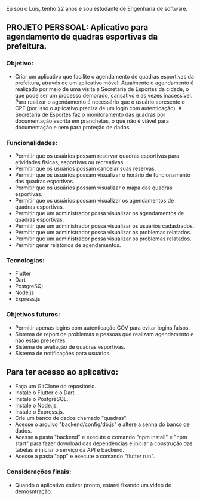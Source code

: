 Eu sou o Luis, tenho 22 anos e sou estudante de Engenharia de software.

## PROJETO PERSSOAL: Aplicativo para agendamento de quadras esportivas da prefeitura.

### Objetivo:
- Criar um aplicativo que facilite o agendamento de quadras esportivas da prefeitura, através de um aplicativo móvel. Atualmente o
agendamento é realizado por meio de uma visita a Secretaria de Esportes da cidade, o que pode ser um processo demorado, cansativo e 
as vezes inacessível. Para realizar o agendamento é necessário que o usuário apresente o CPF (por isso o aplicativo precisa de um login com autenticação).
A Secretaria de Esportes faz o monitoramento das quadras por documentação escrita em pranchetas, o que não é viável para documentação e nem para proteção de dados.

### Funcionalidades:

- Permitir que os usuários possam reservar quadras esportivas para atividades físicas, esportivas ou recreativas.
- Permitir que os usuários possam cancelar suas reservas.
- Permitir que os usuários possam visualizar o horário de funcionamento das quadras esportivas.
- Permitir que os usuários possam visualizar o mapa das quadras esportivas.
- Permitir que os usuários possam visualizar os agendamentos de quadras esportivas.
- Permitir que um administrador possa visualizar os agendamentos de quadras esportivas.
- Permitir que um administrador possa visualizar os usuários cadastrados.
- Permitir que um administrador possa visualizar os problemas relatados.
- Permitir que um administrador possa visualizar os problemas relatados.
- Permitir gerar relatórios de agendamentos.

### Tecnologias:
- Flutter
- Dart
- PostgreSQL
- Node.js
- Express.js

### Objetivos futuros:

- Permitir apenas logins com autenticação GOV para evitar logins falsos.
- Sistema de report de problemas e pessoas que realizam agendamento e não estão presentes.
- Sistema de avaliação de quadras esportivas.
- Sistema de notificações para usuários.

## Para ter acesso ao aplicativo:

- Faça um GitClone do repositório.
- Instale o Flutter e o Dart.
- Instale o PostgreSQL.
- Instale o Node.js.
- Instale o Express.js.
- Crie um banco de dados chamado "quadras".
- Acesse o arquivo "backend/config/db.js" e altere a senha do banco de dados.
- Acesse a pasta "backend" e execute o comando "npm install" e "npm start" para fazer download das dependências e iniciar a construção das tabelas e iniciar o serviço da API e backend.
- Acesse a pasta "app" e execute o comando "flutter run".

### Considerações finais:

- Quando o aplicativo estiver pronto, estarei fixando um video de demosntração.
